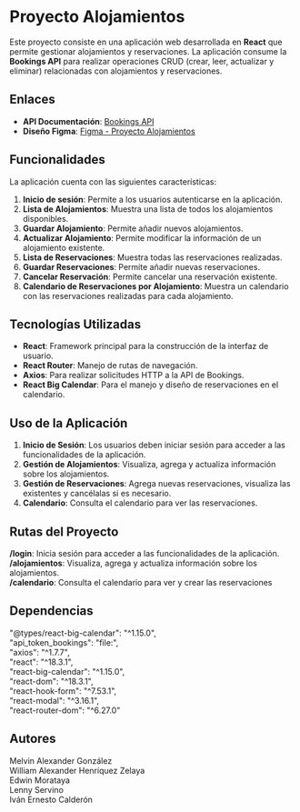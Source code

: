 # Proyecto Alojamientos

Este proyecto consiste en una aplicación web desarrollada en **React** que permite gestionar alojamientos y reservaciones. La aplicación consume la **Bookings API** para realizar operaciones CRUD (crear, leer, actualizar y eliminar) relacionadas con alojamientos y reservaciones.

## Enlaces

- **API Documentación**: [Bookings API](https://apibookingsaccomodations-production.up.railway.app/api/documentation)
- **Diseño Figma**: [Figma - Proyecto Alojamientos](https://www.figma.com/design/MGiNeCbEhEVvRI1iCPkKcV/Proyecto-Alojamientos?node-id=0-1&t=8fwZBaig6DDEBds5-1)

## Funcionalidades

La aplicación cuenta con las siguientes características:

1. **Inicio de sesión**: Permite a los usuarios autenticarse en la aplicación.
2. **Lista de Alojamientos**: Muestra una lista de todos los alojamientos disponibles.
3. **Guardar Alojamiento**: Permite añadir nuevos alojamientos.
4. **Actualizar Alojamiento**: Permite modificar la información de un alojamiento existente.
5. **Lista de Reservaciones**: Muestra todas las reservaciones realizadas.
6. **Guardar Reservaciones**: Permite añadir nuevas reservaciones.
7. **Cancelar Reservación**: Permite cancelar una reservación existente.
8. **Calendario de Reservaciones por Alojamiento**: Muestra un calendario con las reservaciones realizadas para cada alojamiento.

## Tecnologías Utilizadas

- **React**: Framework principal para la construcción de la interfaz de usuario.
- **React Router**: Manejo de rutas de navegación.
- **Axios**: Para realizar solicitudes HTTP a la API de Bookings.
- **React Big Calendar**: Para el manejo y diseño de reservaciones en el calendario.

## Uso de la Aplicación

1. **Inicio de Sesión**: Los usuarios deben iniciar sesión para acceder a las funcionalidades de la aplicación.
2. **Gestión de Alojamientos**: Visualiza, agrega y actualiza información sobre los alojamientos.
3. **Gestión de Reservaciones**: Agrega nuevas reservaciones, visualiza las existentes y cancélalas si es necesario.
4. **Calendario**: Consulta el calendario para ver las reservaciones.

## Rutas del Proyecto
**/login**: Inicia sesión para acceder a las funcionalidades de la aplicación.<br/>
**/alojamientos**: Visualiza, agrega y actualiza información sobre los alojamientos.<br/>
**/calendario**: Consulta el calendario para ver y crear las reservaciones<br/>

## Dependencias
"@types/react-big-calendar": "^1.15.0",<br/>
"api_token_bookings": "file:",<br/>
"axios": "^1.7.7",<br/>
"react": "^18.3.1",<br/>
"react-big-calendar": "^1.15.0",<br/>
"react-dom": "^18.3.1",<br/>
"react-hook-form": "^7.53.1",<br/>
"react-modal": "^3.16.1",<br/>
"react-router-dom": "^6.27.0"<br/>

## Autores
Melvin Alexander González<br/>
William Alexander Henríquez Zelaya<br/>
Edwin Morataya<br/>
Lenny Servino<br/>
Iván Ernesto Calderón<br/>
